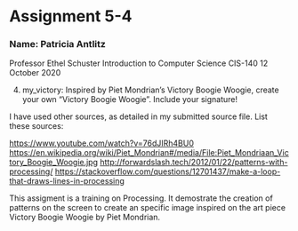 # Assignment 5-4

### Name: Patricia Antlitz
Professor Ethel Schuster
Introduction to Computer Science CIS-140
12 October 2020

4. my_victory: Inspired by Piet Mondrian’s Victory Boogie Woogie,
create your own “Victory Boogie Woogie”. Include your signature!

I have used other sources, as detailed in my submitted source file.
List these sources:

https://www.youtube.com/watch?v=76dJIRh4BU0
https://en.wikipedia.org/wiki/Piet_Mondrian#/media/File:Piet_Mondriaan_Victory_Boogie_Woogie.jpg
http://forwardslash.tech/2012/01/22/patterns-with-processing/
https://stackoverflow.com/questions/12701437/make-a-loop-that-draws-lines-in-processing

This assigment is a training on Processing. It demostrate the creation of
patterns on the screen to create an specific image inspired on the art piece
Victory Boogie Woogie by Piet Mondrian.
